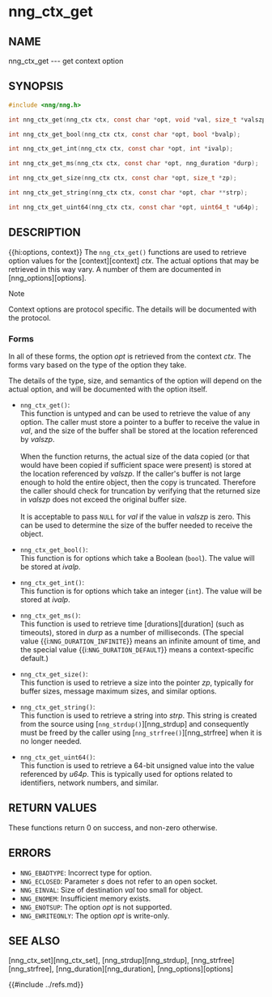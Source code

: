 # nng_ctx_get

## NAME

nng_ctx_get --- get context option

## SYNOPSIS

```c
#include <nng/nng.h>

int nng_ctx_get(nng_ctx ctx, const char *opt, void *val, size_t *valszp);

int nng_ctx_get_bool(nng_ctx ctx, const char *opt, bool *bvalp);

int nng_ctx_get_int(nng_ctx ctx, const char *opt, int *ivalp);

int nng_ctx_get_ms(nng_ctx ctx, const char *opt, nng_duration *durp);

int nng_ctx_get_size(nng_ctx ctx, const char *opt, size_t *zp);

int nng_ctx_get_string(nng_ctx ctx, const char *opt, char **strp);

int nng_ctx_get_uint64(nng_ctx ctx, const char *opt, uint64_t *u64p);
```

## DESCRIPTION

{{hi:options, context}}
The `nng_ctx_get()` functions are used to retrieve option values for
the [context][context] _ctx_.
The actual options that may be retrieved in this way vary.
A number of them are documented in [nng_options][options].

> [!NOTE]
> Context options are protocol specific.
> The details will be documented with the protocol.

### Forms

In all of these forms, the option _opt_ is retrieved from the context _ctx_.
The forms vary based on the type of the option they take.

The details of the type, size, and semantics of the option will depend
on the actual option, and will be documented with the option itself.

- `nng_ctx_get()`:\
   This function is untyped and can be used to retrieve the value of any option.
  The caller must store a pointer to a buffer to receive the value in _val_,
  and the size of the buffer shall be stored at the location referenced by
  _valszp_.\
   \
   When the function returns, the actual size of the data copied (or that
  would have been copied if sufficient space were present) is stored at
  the location referenced by _valszp_.
  If the caller's buffer is not large enough to hold the entire object,
  then the copy is truncated.
  Therefore the caller should check for truncation by verifying that the
  returned size in _valszp_ does not exceed the original buffer size.\
  \
  It is acceptable to pass `NULL` for _val_ if the value in _valszp_ is zero.
  This can be used to determine the size of the buffer needed to receive
  the object.

- `nng_ctx_get_bool()`:\
  This function is for options which take a Boolean (`bool`).
  The value will be stored at _ivalp_.

- `nng_ctx_get_int()`:\
  This function is for options which take an integer (`int`).
  The value will be stored at _ivalp_.

- `nng_ctx_get_ms()`:\
  This function is used to retrieve time [durations][duration]
  (such as timeouts), stored in _durp_ as a number of milliseconds.
  (The special value {{i:`NNG_DURATION_INFINITE`}} means an infinite amount of time, and
  the special value {{i:`NNG_DURATION_DEFAULT`}} means a context-specific default.)
- `nng_ctx_get_size()`:\
  This function is used to retrieve a size into the pointer _zp_,
  typically for buffer sizes, message maximum sizes, and similar options.
- `nng_ctx_get_string()`:\
  This function is used to retrieve a string into _strp_.
  This string is created from the source using [`nng_strdup()`][nng_strdup]
  and consequently must be freed by the caller using
  [`nng_strfree()`][nng_strfree] when it is no longer needed.

- `nng_ctx_get_uint64()`:\
  This function is used to retrieve a 64-bit unsigned value into the value
  referenced by _u64p_.
  This is typically used for options related to identifiers, network
  numbers, and similar.

## RETURN VALUES

These functions return 0 on success, and non-zero otherwise.

## ERRORS

- `NNG_EBADTYPE`: Incorrect type for option.
- `NNG_ECLOSED`: Parameter _s_ does not refer to an open socket.
- `NNG_EINVAL`: Size of destination _val_ too small for object.
- `NNG_ENOMEM`: Insufficient memory exists.
- `NNG_ENOTSUP`: The option _opt_ is not supported.
- `NNG_EWRITEONLY`: The option _opt_ is write-only.

## SEE ALSO

[nng_ctx_set][nng_ctx_set],
[nng_strdup][nng_strdup],
[nng_strfree][nng_strfree],
[nng_duration][nng_duration],
[nng_options][options]

{{#include ../refs.md}}
